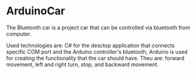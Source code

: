 # ArduinoCar

The Bluetooth car  is a project car that can be controlled via bluetooth from computer.

Used technologies are: C# for the desctop application that connects specific COM port and the Arduino controller's bluetooth, 
  Arduino is used for creating the functionality that the car should have. Theu are: forward movement, left and right turn, stop, and backward movement.
